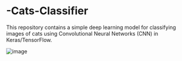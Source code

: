 # -Cats-Classifier


This repository contains a simple deep learning model for classifying images of cats using Convolutional Neural Networks (CNN) in Keras/TensorFlow.


![image](https://github.com/user-attachments/assets/7ee5ed94-d082-4da3-ab9a-fd7f40af7792)
